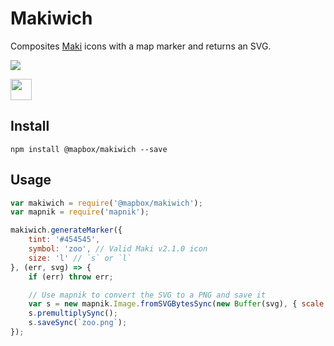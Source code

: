# Makiwich

Composites [Maki](https://mapbox.com/maki) icons with a map marker and returns an SVG.

[![](https://api.travis-ci.com/mapbox/makiwich.svg?branch=main)](https://travis-ci.com/mapbox/makiwich)

<img src='https://cldup.com/Kx4BlRdfDs.png' height='34px' />

## Install

```
npm install @mapbox/makiwich --save
```

## Usage

```js
var makiwich = require('@mapbox/makiwich');
var mapnik = require('mapnik');

makiwich.generateMarker({
    tint: '#454545',
    symbol: 'zoo', // Valid Maki v2.1.0 icon
    size: 'l' // `s` or `l`
}, (err, svg) => {
    if (err) throw err;

    // Use mapnik to convert the SVG to a PNG and save it
    var s = new mapnik.Image.fromSVGBytesSync(new Buffer(svg), { scale: 2 });
    s.premultiplySync();
    s.saveSync(`zoo.png`);
});
```
